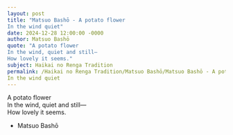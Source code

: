 ```yaml
---
layout: post
title: "Matsuo Bashō - A potato flower  
In the wind quiet"
date: 2024-12-28 12:00:00 -0000
author: Matsuo Bashō
quote: "A potato flower  
In the wind, quiet and still—  
How lovely it seems."
subject: Haikai no Renga Tradition
permalink: /Haikai no Renga Tradition/Matsuo Bashō/Matsuo Bashō - A potato flower  
In the wind quiet
---
```


A potato flower  
In the wind, quiet and still—  
How lovely it seems.

- Matsuo Bashō
